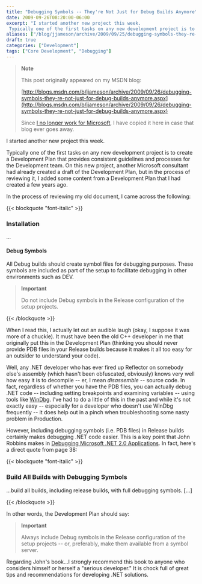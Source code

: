```yaml
---
title: "Debugging Symbols -- They're Not Just for Debug Builds Anymore"
date: 2009-09-26T08:20:00-06:00
excerpt: "I started another new project this week. 
 Typically one of the first tasks on any new development project is to create a Development Plan that provides consistent guidelines and processes for the Development team. On this new project, another Microsoft..."
aliases: ["/blog/jjameson/archive/2009/09/25/debugging-symbols-they-re-not-just-for-debug-builds-anymore.aspx", "/blog/jjameson/archive/2009/09/26/debugging-symbols-they-re-not-just-for-debug-builds-anymore.aspx"]
draft: true
categories: ["Development"]
tags: ["Core Development", "Debugging"]
---
```


> **Note**
>
> This post originally appeared on my MSDN blog:
>
> [http://blogs.msdn.com/b/jjameson/archive/2009/09/26/debugging-symbols-they-re-not-just-for-debug-builds-anymore.aspx](http://blogs.msdn.com/b/jjameson/archive/2009/09/26/debugging-symbols-they-re-not-just-for-debug-builds-anymore.aspx)
>
> Since
> [I no longer work for Microsoft](/blog/jjameson/2011/09/02/last-day-with-microsoft),
> I have copied it here in case that blog ever goes away.

I started another new project this week.

Typically one of the first tasks on any new development project is to create a
Development Plan that provides consistent guidelines and processes for the
Development team. On this new project, another Microsoft consultant had already
created a draft of the Development Plan, but in the process of reviewing it, I
added some content from a Development Plan that I had created a few years ago.

In the process of reviewing my old document, I came across the following:

{{< blockquote "font-italic" >}}

### Installation

...

#### Debug Symbols

All Debug builds should create symbol files for debugging purposes. These
symbols are included as part of the setup to facilitate debugging in other
environments such as DEV.

> **Important**
>
> Do not include Debug symbols in the Release configuration of the setup
> projects.

{{< /blockquote >}}

When I read this, I actually let out an audible laugh (okay, I suppose it was
more of a chuckle). It must have been the old C++ developer in me that
originally put this in the Development Plan (thinking you should never provide
PDB files in your Release builds because it makes it all too easy for an
outsider to understand your code).

Well, any .NET developer who has ever fired up Reflector on somebody else's
assembly (which hasn't been obfuscated, obviously) knows very well how easy it
is to decompile -- er, I mean *disassemble* -- source code. In fact, regardless
of whether you have the PDB files, you can actually debug .NET code -- including
setting breakpoints and examining variables -- using tools like
[WinDbg](http://www.microsoft.com/whdc/devtools/debugging/default.mspx). I've
had to do a little of this in the past and while it's not exactly easy --
especially for a developer who doesn't use WinDbg frequently -- it does help out
in a pinch when troubleshooting some nasty problem in Production.

However, including debugging symbols (i.e. PDB files) in Release builds
certainly makes debugging .NET code easier. This is a key point that John
Robbins makes in
[Debugging Microsoft .NET 2.0 Applications](http://amzn.com/0735622027). In
fact, here's a direct quote from page 38:

{{< blockquote "font-italic" >}}

### Build All Builds with Debugging Symbols

...build all builds, including release builds, with full debugging symbols.
[...]

{{< /blockquote >}}

In other words, the Development Plan should say:

> **Important**
>
> Always include Debug symbols in the Release configuration of the setup
> projects -- or, preferably, make them available from a symbol server.

Regarding John's book...I strongly recommend this book to anyone who considers
himself or herself a "serious developer." It is chock full of great tips and
recommendations for developing .NET solutions.


